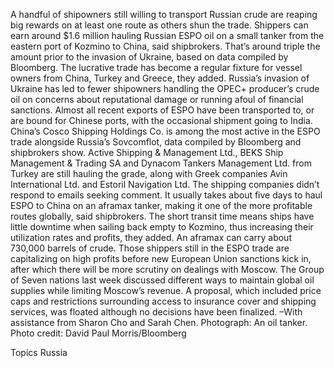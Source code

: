 A handful of shipowners still willing to transport Russian crude are reaping big rewards on at least one route as others shun the trade.
Shippers can earn around $1.6 million hauling Russian ESPO oil on a small tanker from the eastern port of Kozmino to China, said shipbrokers. That’s around triple the amount prior to the invasion of Ukraine, based on data compiled by Bloomberg. The lucrative trade has become a regular fixture for vessel owners from China, Turkey and Greece, they added.
Russia’s invasion of Ukraine has led to fewer shipowners handling the OPEC+ producer’s crude oil on concerns about reputational damage or running afoul of financial sanctions. Almost all recent exports of ESPO have been transported to, or are bound for Chinese ports, with the occasional shipment going to India.
China’s Cosco Shipping Holdings Co. is among the most active in the ESPO trade alongside Russia’s Sovcomflot, data compiled by Bloomberg and shipbrokers show. Active Shipping & Management Ltd., BEKS Ship Management & Trading SA and Dynacom Tankers Management Ltd. from Turkey are still hauling the grade, along with Greek companies Avin International Ltd. and Estoril Navigation Ltd.
The shipping companies didn’t respond to emails seeking comment.
It usually takes about five days to haul ESPO to China on an aframax tanker, making it one of the more profitable routes globally, said shipbrokers. The short transit time means ships have little downtime when sailing back empty to Kozmino, thus increasing their utilization rates and profits, they added. An aframax can carry about 730,000 barrels of crude.
Those shippers still in the ESPO trade are capitalizing on high profits before new European Union sanctions kick in, after which there will be more scrutiny on dealings with Moscow.
The Group of Seven nations last week discussed different ways to maintain global oil supplies while limiting Moscow’s revenue. A proposal, which included price caps and restrictions surrounding access to insurance cover and shipping services, was floated although no decisions have been finalized.
–With assistance from Sharon Cho and Sarah Chen.
Photograph: An oil tanker. Photo credit: David Paul Morris/Bloomberg

Topics
Russia
